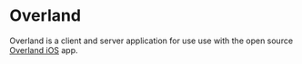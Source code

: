 # Overland
Overland is a client and server application for use use with the open source [Overland iOS](https://overland.p3k.io/) app.
